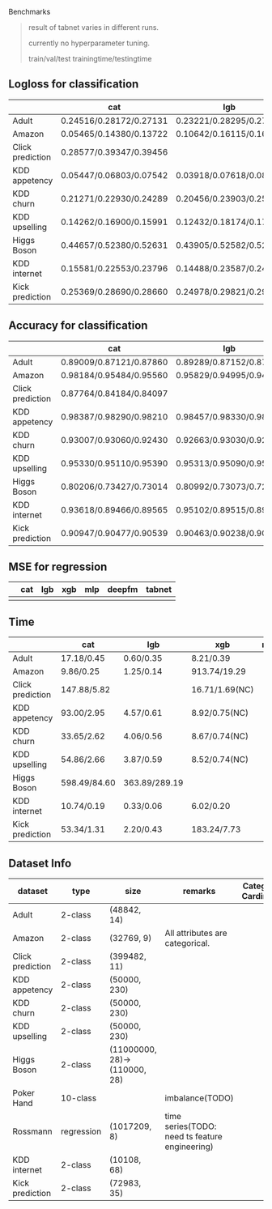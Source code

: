 Benchmarks

> result of tabnet varies in different runs.
>
> currently no hyperparameter tuning.
>
> train/val/test	trainingtime/testingtime

## Logloss for classification

|                  | cat                     | lgb                     | xgb                         | mlp  | deepfm | tabnet                  |
| ---------------- | ----------------------- | ----------------------- | --------------------------- | ---- | ------ | ----------------------- |
| Adult            | 0.24516/0.28172/0.27131 | 0.23221/0.28295/0.27426 | 0.23950/0.28206/0.27349     |      |        | 0.29325/0.31499/0.30178 |
| Amazon           | 0.05465/0.14380/0.13722 | 0.10642/0.16115/0.16032 | 0.12437/0.16315/0.16617     |      |        | 0.19419/0.20156/0.21318 |
| Click prediction | 0.28577/0.39347/0.39456 |                         | 0.41084/0.42598/0.43015(NC) |      |        |                         |
| KDD appetency    | 0.05447/0.06803/0.07542 | 0.03918/0.07618/0.08524 | 0.05070/0.07569/0.08581(NC) |      |        | 0.07842/0.07495/0.08187 |
| KDD churn        | 0.21271/0.22930/0.24289 | 0.20456/0.23903/0.25444 | 0.20931/0.23597/0.24995(NC) |      |        | 0.24645/0.24244/0.25685 |
| KDD upselling    | 0.14262/0.16900/0.15991 | 0.12432/0.18174/0.17090 | 0.14625/0.17439/0.16699(NC) |      |        | 0.19321/0.20779/0.20061 |
| Higgs Boson      | 0.44657/0.52380/0.52631 | 0.43905/0.52582/0.52842 | 0.44332/0.53331/0.53792     |      |        | 0.51379/0.53267/0.53592 |
| KDD internet     | 0.15581/0.22553/0.23796 | 0.14488/0.23587/0.24542 | 0.15240/0.23042/0.24110     |      |        | 0.22564/0.26689/0.27502 |
| Kick prediction  | 0.25369/0.28690/0.28660 | 0.24978/0.29821/0.29723 | 0.25519/0.29396/0.29351     |      |        | 0.30693/0.31026/0.31210 |

## Accuracy for classification

|                  | cat                     | lgb                     | xgb                         | mlp  | deepfm | tabnet                  |
| ---------------- | ----------------------- | ----------------------- | --------------------------- | ---- | ------ | ----------------------- |
| Adult            | 0.89009/0.87121/0.87860 | 0.89289/0.87152/0.87450 | 0.89033/0.87121/0.87798     |      |        | 0.86245/0.85033/0.86293 |
| Amazon           | 0.98184/0.95484/0.95560 | 0.95829/0.94995/0.94706 | 0.95794/0.95011/0.94843     |      |        | 0.94192/0.94660/0.93943 |
| Click prediction | 0.87764/0.84184/0.84097 |                         | 0.83633/0.83370/0.83167(NC) |      |        |                         |
| KDD appetency    | 0.98387/0.98290/0.98210 | 0.98457/0.98330/0.98160 | 0.98310/0.98340/0.98230(NC) |      |        | 0.98177/0.98340/0.98220 |
| KDD churn        | 0.93007/0.93060/0.92430 | 0.92663/0.93030/0.92300 | 0.92853/0.93010/0.92410(NC) |      |        | 0.92650/0.93020/0.92300 |
| KDD upselling    | 0.95330/0.95110/0.95390 | 0.95313/0.95090/0.95260 | 0.95673/0.94980/0.95210(NC) |      |        | 0.94077/0.93420/0.93620 |
| Higgs Boson      | 0.80206/0.73427/0.73014 | 0.80992/0.73073/0.72714 | 0.79895/0.72586/0.72127     |      |        | 0.74003/0.72705/0.72282 |
| KDD internet     | 0.93618/0.89466/0.89565 | 0.95102/0.89515/0.89416 | 0.94195/0.89911/0.89219     |      |        | 0.90683/0.89614/0.89070 |
| Kick prediction  | 0.90947/0.90477/0.90539 | 0.90463/0.90238/0.90251 | 0.90779/0.90299/0.90251     |      |        | 0.89365/0.89464/0.89333 |

## MSE for regression

|      | cat  | lgb  | xgb  | mlp  | deepfm | tabnet |
| ---- | ---- | ---- | ---- | ---- | ------ | ------ |
|      |      |      |      |      |        |        |



## Time

|                  | cat          | lgb           | xgb            | mlp  | deepfm | tabnet      |
| ---------------- | ------------ | ------------- | -------------- | ---- | ------ | ----------- |
| Adult            | 17.18/0.45   | 0.60/0.35     | 8.21/0.39      |      |        | 170.84/2.38 |
| Amazon           | 9.86/0.25    | 1.25/0.14     | 913.74/19.29   |      |        | 28.33/1.61  |
| Click prediction | 147.88/5.82  |               | 16.71/1.69(NC) |      |        |             |
| KDD appetency    | 93.00/2.95   | 4.57/0.61     | 8.92/0.75(NC)  |      |        | 91.62/3.15  |
| KDD churn        | 33.65/2.62   | 4.06/0.56     | 8.67/0.74(NC)  |      |        | 76.36/3.34  |
| KDD upselling    | 54.86/2.66   | 3.87/0.59     | 8.52/0.74(NC)  |      |        | 68.87/3.04  |
| Higgs Boson      | 598.49/84.60 | 363.89/289.19 |                |      |        | 586.78/4.89 |
| KDD internet     | 10.74/0.19   | 0.33/0.06     | 6.02/0.20      |      |        | 29.69/0.53  |
| Kick prediction  | 53.34/1.31   | 2.20/0.43     | 183.24/7.73    |      |        | 154.66/3.68 |

## Dataset Info

| dataset          | type       | size                         | remarks                                        | Categorical feature Cardinality(#TODO) |
| ---------------- | ---------- | ---------------------------- | ---------------------------------------------- | -------------------------------------- |
| Adult            | 2-class    | (48842, 14)                  |                                                |                                        |
| Amazon           | 2-class    | (32769, 9)                   | All attributes are categorical.                |                                        |
| Click prediction | 2-class    | (399482, 11)                 |                                                |                                        |
| KDD appetency    | 2-class    | (50000, 230)                 |                                                |                                        |
| KDD churn        | 2-class    | (50000, 230)                 |                                                |                                        |
| KDD upselling    | 2-class    | (50000, 230)                 |                                                |                                        |
| Higgs Boson      | 2-class    | (11000000, 28)->(110000, 28) |                                                |                                        |
| Poker Hand       | 10-class   |                              | imbalance(TODO)                                |                                        |
| Rossmann         | regression | (1017209, 8)                 | time series(TODO: need ts feature engineering) |                                        |
| KDD internet     | 2-class    | (10108, 68)                  |                                                |                                        |
| Kick prediction  | 2-class    | (72983, 35)                  |                                                |                                        |